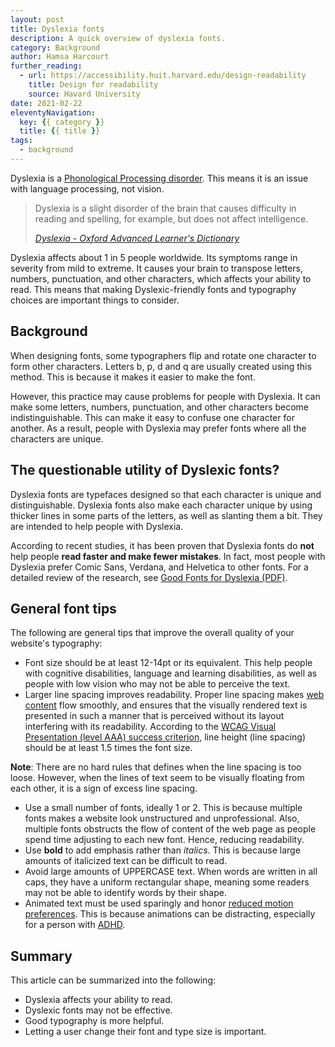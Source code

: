 ```yaml
---
layout: post
title: Dyslexia fonts
description: A quick overview of dyslexia fonts.
category: Background
author: Hamsa Harcourt
further_reading:
  - url: https://accessibility.huit.harvard.edu/design-readability
    title: Design for readability
    source: Havard University
date: 2021-02-22
eleventyNavigation:
  key: {{ category }}
  title: {{ title }}
tags:
  - background
---
```


Dyslexia is a [Phonological Processing disorder](https://www.nicklauschildrens.org/conditions/phonological-process-disorders). This means it is an issue with language processing, not vision.

<blockquote>
  <p>
    Dyslexia is a slight disorder of the brain that causes difficulty in reading and spelling, for example, but does not affect intelligence.
  </p>
    <footer>
    <cite><a href="https://www.oxfordlearnersdictionaries.com/definition/english/dyslexia?q=dyslexia">Dyslexia - Oxford Advanced Learner's Dictionary</a></cite>
	</footer>
</blockquote>

Dyslexia affects about 1 in 5 people worldwide. Its symptoms range in severity from mild to extreme. It causes your brain to transpose letters, numbers, punctuation, and other characters, which affects your ability to read. This means that making Dyslexic-friendly fonts and typography choices are important things to consider.


## Background

When designing fonts, some typographers flip and rotate one character to form other characters. Letters b, p, d and q are usually created using this method. This is because it makes it easier to make the font.

However, this practice may cause problems for people with Dyslexia. It can make some letters, numbers, punctuation, and other characters become indistinguishable. This can make it easy to confuse one character for another. As a result, people with Dyslexia may prefer fonts where all the characters are unique.


## The questionable utility of Dyslexic fonts?

Dyslexia fonts are typefaces designed so that each character is unique and distinguishable. Dyslexia fonts also make each character unique by using thicker lines in some parts of the letters, as well as slanting them a bit. They are intended to help people with Dyslexia.

According to recent studies, it has been proven that Dyslexia fonts do **not** help people **read faster and make fewer mistakes**. In fact, most people with Dyslexia prefer Comic Sans, Verdana, and Helvetica to other fonts. For a detailed  review of the research, see [Good Fonts for Dyslexia (PDF)](http://dyslexiahelp.umich.edu/sites/default/files/good_fonts_for_dyslexia_study.pdf).


## General font tips

The following are general tips that improve the overall quality of your website's typography:

- Font size should be at least 12-14pt or its equivalent. This help people with cognitive disabilities, language and learning disabilities, as well as people with low vision who may not be able to perceive the text.
- Larger line spacing improves readability. Proper line spacing makes [web content](https://en.wikipedia.org/wiki/Web_content) flow smoothly, and ensures that the visually rendered text is presented in such a manner that is perceived without its layout interfering with its readability. According to the [WCAG Visual Presentation (level AAA) success criterion](https://www.w3.org/TR/UNDERSTANDING-WCAG20/visual-audio-contrast-visual-presentation.html), line height (line spacing) should be at least 1.5 times the font size.

**Note**: There are no hard rules that defines when the line spacing is too loose. However, when the lines of text seem to be visually floating from each other, it is a sign of excess line spacing.

- Use a small number of fonts, ideally 1 or 2. This is because multiple fonts makes a website look unstructured and unprofessional. Also, multiple fonts obstructs the flow of content of the web page as people spend time adjusting to each new font. Hence, reducing readability.
- Use **bold** to add emphasis rather than *italics*. This is because large amounts of italicized text can be difficult to read.
- Avoid large amounts of UPPERCASE text. When words are written in all caps, they have a uniform rectangular shape, meaning some readers may not be able to identify words by their shape.
- Animated text must be used sparingly and honor [reduced motion preferences](https://developer.mozilla.org/en-US/docs/Web/CSS/@media/prefers-reduced-motion). This is because animations can be distracting, especially for a person with [ADHD](https://www.cdc.gov/ncbddd/adhd/facts.html).


## Summary

This article can be summarized into the following:

- Dyslexia affects your ability to read.
- Dyslexic fonts may not be effective.
- Good typography is more helpful.
- Letting a user change their font and type size is important.
